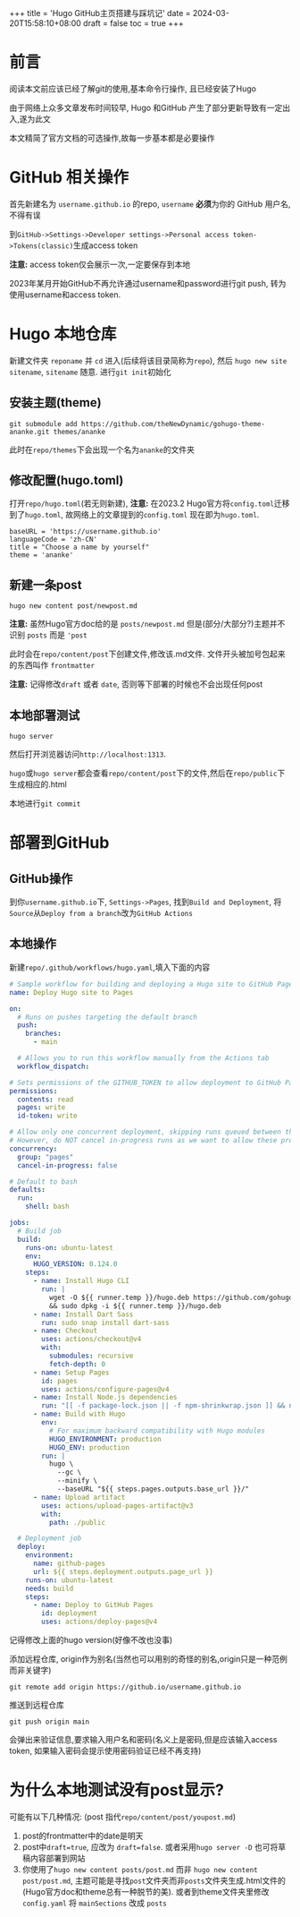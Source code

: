 +++
title = 'Hugo GitHub主页搭建与踩坑记'
date = 2024-03-20T15:58:10+08:00
draft = false
toc = true
+++
# 前言

阅读本文前应该已经了解git的使用,基本命令行操作, 且已经安装了Hugo

由于网络上众多文章发布时间较早, Hugo 和GitHub 产生了部分更新导致有一定出入,遂为此文

本文精简了官方文档的可选操作,故每一步基本都是必要操作

# GitHub 相关操作

首先新建名为 `username.github.io` 的repo, `username` **必须**为你的 GitHub 用户名, 不得有误

到`GitHub->Settings->Developer settings->Personal access token->Tokens(classic)`生成access token

**注意:** access token仅会展示一次,一定要保存到本地

2023年某月开始GitHub不再允许通过username和password进行git push, 转为使用username和access token.

# Hugo 本地仓库

新建文件夹 `reponame` 并 `cd` 进入(后续将该目录简称为`repo`), 然后 `hugo new site sitename`, `sitename` 随意. 进行`git init`初始化

## 安装主题(theme)

```
git submodule add https://github.com/theNewDynamic/gohugo-theme-ananke.git themes/ananke
```
此时在`repo/themes`下会出现一个名为`ananke`的文件夹

## 修改配置(hugo.toml)

打开`repo/hugo.toml`(若无则新建), **注意:** 在2023.2 Hugo官方将`config.toml`迁移到了`hugo.toml`, 故网络上的文章提到的`config.toml` 现在即为`hugo.toml`.

```
baseURL = 'https://username.github.io'
languageCode = 'zh-CN'
title = "Choose a name by yourself"
theme = 'ananke'
```

## 新建一条post

```
hugo new content post/newpost.md
```
**注意:** 虽然Hugo官方doc给的是 `posts/newpost.md` 但是(部分/大部分?)主题并不识别 `posts` 而是 `'post`

此时会在`repo/content/post`下创建文件,修改该.md文件. 文件开头被加号包起来的东西叫作 `frontmatter`

**注意:** 记得修改`draft` 或者 `date`, 否则等下部署的时候也不会出现任何post

## 本地部署测试

```
hugo server
```
然后打开浏览器访问`http://localhost:1313`.

`hugo`或`hugo server`都会查看`repo/content/post`下的文件,然后在`repo/public`下生成相应的.html

本地进行`git commit`

# 部署到GitHub

## GitHub操作

到你`username.github.io`下, `Settings->Pages`, 找到`Build and Deployment`, 将`Source`从`Deploy from a branch`改为`GitHub Actions`

## 本地操作

新建`repo/.github/workflows/hugo.yaml`,填入下面的内容
```yaml
# Sample workflow for building and deploying a Hugo site to GitHub Pages
name: Deploy Hugo site to Pages

on:
  # Runs on pushes targeting the default branch
  push:
    branches:
      - main

  # Allows you to run this workflow manually from the Actions tab
  workflow_dispatch:

# Sets permissions of the GITHUB_TOKEN to allow deployment to GitHub Pages
permissions:
  contents: read
  pages: write
  id-token: write

# Allow only one concurrent deployment, skipping runs queued between the run in-progress and latest queued.
# However, do NOT cancel in-progress runs as we want to allow these production deployments to complete.
concurrency:
  group: "pages"
  cancel-in-progress: false

# Default to bash
defaults:
  run:
    shell: bash

jobs:
  # Build job
  build:
    runs-on: ubuntu-latest
    env:
      HUGO_VERSION: 0.124.0
    steps:
      - name: Install Hugo CLI
        run: |
          wget -O ${{ runner.temp }}/hugo.deb https://github.com/gohugoio/hugo/releases/download/v${HUGO_VERSION}/hugo_extended_${HUGO_VERSION}_linux-amd64.deb \
          && sudo dpkg -i ${{ runner.temp }}/hugo.deb          
      - name: Install Dart Sass
        run: sudo snap install dart-sass
      - name: Checkout
        uses: actions/checkout@v4
        with:
          submodules: recursive
          fetch-depth: 0
      - name: Setup Pages
        id: pages
        uses: actions/configure-pages@v4
      - name: Install Node.js dependencies
        run: "[[ -f package-lock.json || -f npm-shrinkwrap.json ]] && npm ci || true"
      - name: Build with Hugo
        env:
          # For maximum backward compatibility with Hugo modules
          HUGO_ENVIRONMENT: production
          HUGO_ENV: production
        run: |
          hugo \
            --gc \
            --minify \
            --baseURL "${{ steps.pages.outputs.base_url }}/"          
      - name: Upload artifact
        uses: actions/upload-pages-artifact@v3
        with:
          path: ./public

  # Deployment job
  deploy:
    environment:
      name: github-pages
      url: ${{ steps.deployment.outputs.page_url }}
    runs-on: ubuntu-latest
    needs: build
    steps:
      - name: Deploy to GitHub Pages
        id: deployment
        uses: actions/deploy-pages@v4
```
记得修改上面的hugo version(好像不改也没事)

添加远程仓库, origin作为别名(当然也可以用别的奇怪的别名,origin只是一种范例而非关键字)
```
git remote add origin https://github.io/username.github.io
```
推送到远程仓库
```
git push origin main
```
会弹出来验证信息,要求输入用户名和密码(名义上是密码,但是应该输入access token, 如果输入密码会提示使用密码验证已经不再支持)

# 为什么本地测试没有post显示?

可能有以下几种情况: (post 指代`repo/content/post/youpost.md`)
1. post的frontmatter中的date是明天
2. post中`draft=true`, 应改为 `draft=false`. 或者采用`hugo server -D` 也可将草稿内容部署到网站
3. 你使用了`hugo new content posts/post.md` 而非 `hugo new content post/post.md`, 主题可能是寻找`post`文件夹而非`posts`文件夹生成.html文件的(Hugo官方doc和theme总有一种脱节的美). 或者到theme文件夹里修改`config.yaml` 将 `mainSections` 改成 `posts`

